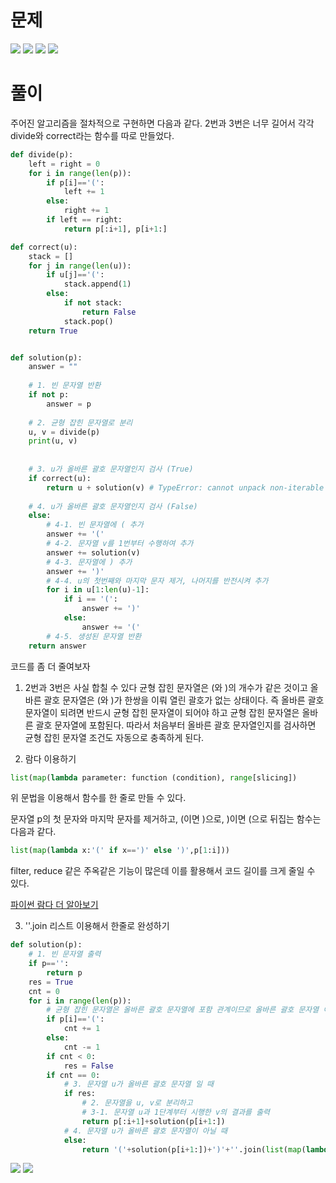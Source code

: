 # 문제
![](https://images.velog.io/images/bae12/post/f1aaafa1-fc05-43a1-9146-15213c76fa03/image.png)
![](https://images.velog.io/images/bae12/post/e1d32d61-93ac-43d2-932c-ee725d139230/image.png)
![](https://images.velog.io/images/bae12/post/097e003e-e76c-458d-adad-1fdb60858f42/image.png)
![](https://images.velog.io/images/bae12/post/e2bb22a6-c05d-4228-b267-fbb98e5414f9/image.png)

# 풀이

주어진 알고리즘을 절차적으로 구현하면 다음과 같다.
2번과 3번은 너무 길어서 각각 divide와 correct라는 함수를 따로 만들었다.

```python
def divide(p):
    left = right = 0
    for i in range(len(p)):
        if p[i]=='(':
            left += 1
        else:
            right += 1
        if left == right:
            return p[:i+1], p[i+1:]

def correct(u):
    stack = []
    for j in range(len(u)):
        if u[j]=='(':
            stack.append(1)
        else:
            if not stack:
                return False
            stack.pop()
    return True


def solution(p):
    answer = ""
    
    # 1. 빈 문자열 반환
    if not p:
        answer = p
        
    # 2. 균형 잡힌 문자열로 분리
    u, v = divide(p)
    print(u, v)
    
    
    # 3. u가 올바른 괄호 문자열인지 검사 (True)
    if correct(u):
        return u + solution(v) # TypeError: cannot unpack non-iterable NoneType object
    
    # 4. u가 올바른 괄호 문자열인지 검사 (False)
    else:
        # 4-1. 빈 문자열에 ( 추가
        answer += '('
        # 4-2. 문자열 v를 1번부터 수행하여 추가
        answer += solution(v)
        # 4-3. 문자열에 ) 추가
        answer += ')'
        # 4-4. u의 첫번째와 마지막 문자 제거, 나머지를 반전시켜 추가
        for i in u[1:len(u)-1]:
            if i == '(':
                answer += ')'
            else:
                answer += '('
        # 4-5. 생성된 문자열 반환
    return answer
```

코드를 좀 더 줄여보자

1. 2번과 3번은 사실 합칠 수 있다
균형 잡힌 문자열은 (와 )의 개수가 같은 것이고
올바른 괄호 문자열은 (와 )가 한쌍을 이뤄 열린 괄호가 없는 상태이다.
즉 올바른 괄호 문자열이 되려면 반드시 균형 잡힌 문자열이 되어야 하고 균형 잡힌 문자열은 올바른 괄호 문자열에 포함된다.
따라서 처음부터 올바른 괄호 문자열인지를 검사하면 균형 잡힌 문자열 조건도 자동으로 충족하게 된다.

2. 람다 이용하기
```python
list(map(lambda parameter: function (condition), range[slicing])
```
위 문법을 이용해서 함수를 한 줄로 만들 수 있다.

문자열 p의 첫 문자와 마지막 문자를 제거하고, (이면 )으로, )이면 (으로 뒤집는 함수는 다음과 같다.

```python
list(map(lambda x:'(' if x==')' else ')',p[1:i]))
```

filter, reduce 같은 주옥같은 기능이 많은데 이를 활용해서 코드 길이를 크게 줄일 수 있다.

[파이썬 람다 더 알아보기](https://wikidocs.net/64)

3. ''.join 리스트 이용해서 한줄로 완성하기

```python
def solution(p):
    # 1. 빈 문자열 출력
    if p=='':
        return p
    res = True
    cnt = 0
    for i in range(len(p)):
        # 균형 잡힌 문자열은 올바른 괄호 문자열에 포함 관계이므로 올바른 괄호 문자열 여부만 검사
        if p[i]=='(':
            cnt += 1
        else:
            cnt -= 1
        if cnt < 0:
            res = False
        if cnt == 0:
            # 3. 문자열 u가 올바른 괄호 문자열 일 때
            if res:
                # 2. 문자열을 u, v로 분리하고
                # 3-1. 문자열 u과 1단계부터 시행한 v의 결과를 출력
                return p[:i+1]+solution(p[i+1:])
            # 4. 문자열 u가 올바른 괄호 문자열이 아닐 때
            else:
                return '('+solution(p[i+1:])+')'+''.join(list(map(lambda x:'(' if x==')' else ')',p[1:i])))
```
![](https://images.velog.io/images/bae12/post/b8f8fa5f-1411-448b-a44b-6e1d0ac18af4/image.png)
![](https://images.velog.io/images/bae12/post/473c6f2f-1aeb-4504-9514-5ab177ca01de/image.png)
